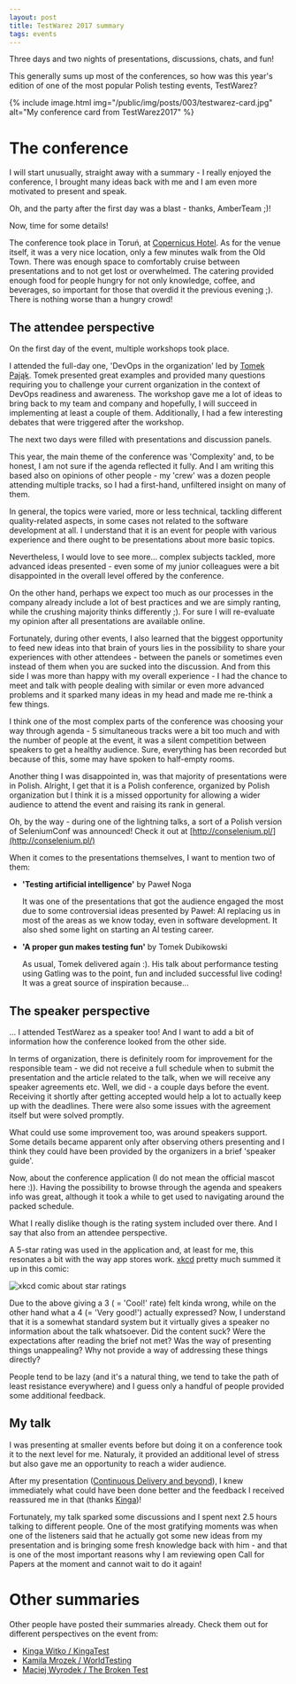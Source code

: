 ```yaml
---
layout: post
title: TestWarez 2017 summary
tags: events
---
```


Three days and two nights of presentations, discussions, chats, and fun!

This generally sums up most of the conferences, so how was this year's edition of one of the most popular Polish testing events, TestWarez?

{% include image.html img="/public/img/posts/003/testwarez-card.jpg" alt="My conference card from TestWarez2017" %}

<!--more-->

# The conference

I will start unusually, straight away with a summary - I really enjoyed the conference, I brought many ideas back with me and I am even more motivated to present and speak.

Oh, and the party after the first day was a blast - thanks,  AmberTeam ;)!

Now, time for some details!

The conference took place in Toruń, at [Copernicus Hotel](http://www.copernicustorunhotel.com/en/). As for the venue itself, it was a very nice location, only a few minutes walk from the Old Town. There was enough space to comfortably cruise between presentations and to not get lost or overwhelmed. The catering provided enough food for people hungry for not only knowledge, coffee, and beverages, so important for those that overdid it the previous evening ;). There is nothing worse than a hungry crowd!

## The attendee perspective

On the first day of the event, multiple workshops took place.

I attended the full-day one, 'DevOps in the organization' led by [Tomek Pająk](https://twitter.com/@tomekatwork). Tomek presented great examples and provided many questions requiring you to challenge your current organization in the context of DevOps readiness and awareness. The workshop gave me a lot of ideas to bring back to my team and company and hopefully, I will succeed in implementing at least a couple of them. Additionally, I had a few interesting debates that were triggered after the workshop.

The next two days were filled with presentations and discussion panels.

This year, the main theme of the conference was 'Complexity' and, to be honest, I am not sure if the agenda reflected it fully. And I am writing this based also on opinions of other people - my 'crew' was a dozen people attending multiple tracks, so I had a first-hand, unfiltered insight on many of them.

In general, the topics were varied, more or less technical, tackling different quality-related aspects, in some cases not related to the software development at all. I understand that it is an event for people with various experience and there ought to be presentations about more basic topics. 

Nevertheless, I would love to see more... complex subjects tackled, more advanced ideas presented - even some of my junior colleagues were a bit disappointed in the overall level offered by the conference. 

On the other hand, perhaps we expect too much as our processes in the company already include a lot of best practices and we are simply ranting, while the crushing majority thinks differently ;). For sure I will re-evaluate my opinion after all presentations are available online.

Fortunately, during other events, I also learned that the biggest opportunity to feed new ideas into that brain of yours lies in the possibility to share your experiences with other attendees - between the panels or sometimes even instead of them when you are sucked into the discussion. And from this side I was more than happy with my overall experience - I had the chance to meet and talk with people dealing with similar or even more advanced problems and it sparked many ideas in my head and made me re-think a few things.

I think one of the most complex parts of the conference was choosing your way through agenda - 5 simultaneous tracks were a bit too much and with the number of people at the event, it was a silent competition between speakers to get a healthy audience. Sure, everything has been recorded but because of this, some may have spoken to half-empty rooms.

Another thing I was disappointed in, was that majority of presentations were in Polish. Alright, I get that it is a Polish conference, organized by Polish organization but I think it is a missed opportunity for allowing a wider audience to attend the event and raising its rank in general.

Oh, by the way - during one of the lightning talks, a sort of a Polish version of SeleniumConf was announced! Check it out at [http://conselenium.pl/](http://conselenium.pl/)

When it comes to the presentations themselves, I want to mention two of them: 
* <strong>'Testing artificial intelligence'</strong> by Paweł Noga

    It was one of the presentations that got the audience engaged the most due to some controversial ideas presented by Paweł: AI replacing us in most of the areas as we know today, even in software development. It also shed some light on starting an AI testing career.

* <strong>'A proper gun makes testing fun'</strong> by Tomek Dubikowski

    As usual, Tomek delivered again :). His talk about performance testing using Gatling was to the point, fun and included successful live coding! It was a great source of inspiration because...

## The speaker perspective

... I attended TestWarez as a speaker too! And I want to add a bit of information how the conference looked from the other side.

In terms of organization, there is definitely room for improvement for the responsible team - we did not receive a full schedule when to submit the presentation and the article related to the talk, when we will receive any speaker agreements etc. Well, we did - a couple days before the event. Receiving it shortly after getting accepted would help a lot to actually keep up with the deadlines. There were also some issues with the agreement itself but were solved promptly.

What could use some improvement too, was around speakers support. Some details became apparent only after observing others presenting and I think they could have been provided by the organizers in a brief 'speaker guide'.

Now, about the conference application (I do not mean the official mascot here :)). Having the possibility to browse through the agenda and speakers info was great, although it took a while to get used to navigating around the packed schedule.

What I really dislike though is the rating system included over there. And I say that also from an attendee perspective.

A 5-star rating was used in the application and, at least for me, this resonates a bit with the way app stores work. [xkcd](https://xkcd.com/1098/) pretty much summed it up in this comic:

![xkcd comic about star ratings](https://imgs.xkcd.com/comics/star_ratings.png)

Due to the above giving a 3 ( = 'Cool!' rate) felt kinda wrong, while on the other hand what a 4 (= 'Very good!') actually expressed?
Now, I understand that it is a somewhat standard system but it virtually gives a speaker no information about the talk whatsoever. Did the content suck? Were the expectations after reading the brief not met? Was the way of presenting things unappealing? Why not provide a way of addressing these things directly?

People tend to be lazy (and it's a natural thing, we tend to take the path of least resistance everywhere) and I guess only a handful of people provided some additional feedback.

## My talk
I was presenting at smaller events before but doing it on a conference took it to the next level for me. Naturaly, it provided an additional level of stress but also gave me an opportunity to reach a wider audience.

After my presentation ([Continuous Delivery and beyond](http://www.testwarez.pl/continuous-delivery-and-beyond/)), I knew immediately what could have been done better and the feedback I received reassured me in that (thanks [Kinga](https://twitter.com/KingaTest))!

Fortunately, my talk sparked some discussions and I spent next 2.5 hours talking to different people. One of the most gratifying moments was when one of the listeners said that he actually got some new ideas from my presentation and is bringing some fresh knowledge back with him - and that is one of the most important reasons why I am reviewing open Call for Papers at the moment and cannot wait to do it again!


# Other summaries
Other people have posted their summaries already. Check them out for different perspectives on the event from:
* [Kinga Witko / KingaTest](https://kingatest.wordpress.com/2017/11/19/testwarez-2017-complexity/)
* [Kamila Mrozek / WorldTesting](https://worldtesting.wordpress.com/2017/11/18/testwarez-2017/)
* [Maciej Wyrodek / The Broken Test](http://thebrokentest.com/testwarez-event-report/)
